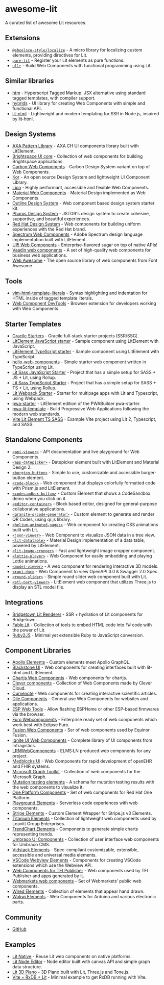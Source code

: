 # awesome-lit

A curated list of awesome Lit resources.

## Extensions

- [`@shoelace-style/localize`](https://github.com/shoelace-style/localize) - A micro library for localizing custom elements, providing directives for Lit.
- [`pure-lit`](https://github.com/MatthiasKainer/pure-lit) - Register your Lit elements as pure functions.
- [`ullr`](https://github.com/aggre/ullr) - Build Web Components with functional programming using Lit.

## Similar libraries

- [htm](https://github.com/developit/htm) - Hyperscript Tagged Markup: JSX alternative using standard tagged templates, with compiler support.
- [hybrids](https://github.com/hybridsjs/hybrids) - UI library for creating Web Components with simple and functional API.
- [lit-ntml](https://github.com/motss/lit-ntml) - Lightweight and modern templating for SSR in Node.js, inspired by lit-html.

## Design Systems

- [AXA Pattern Library](https://github.com/axa-ch-webhub-cloud/pattern-library) - AXA CH UI components library built with LitElement.
- [Brightspace UI core](https://github.com/BrightspaceUI/core) - Collection of web components for building Brightspace applications.
- [Carbon Web Components](https://github.com/carbon-design-system/carbon-web-components) - Carbon Design System variant on top of Web Components.
- [Kor](https://github.com/eduferfer/kor) - An open source Design System and lightweight UI Component Library.
- [Lion](https://github.com/ing-bank/lion) - Highly performant, accessible and flexible Web Components.
- [Material Web Components](https://github.com/material-components/material-web) - Material Design implemented as Web Components.
- [Outline Design System](https://github.com/phase2/outline) - Web component based design system starter kit.
- [Pharos Design System](https://github.com/ithaka/pharos) - JSTOR's design system to create cohesive, supportive, and beautiful experiences.
- [Red Hat Design System](https://github.com/RedHat-UX/red-hat-design-system) - Web components for building uniform experiences with the Red Hat brand.
- [Spectrum Web Components](https://github.com/adobe/spectrum-web-components) - Adobe Spectrum design language implementation built with LitElement.
- [UI5 Web Components](https://github.com/SAP/ui5-webcomponents) - Enterprise-flavored sugar on top of native APIs!
- [Vaadin web components](https://github.com/vaadin/web-components) - A set of high-quality web components for business web applications.
- [Web Awesome](https://github.com/shoelace-style/webawesome) - The open source library of web components from Font Awesome

## Tools

- [vim-html-template-literals](https://github.com/jonsmithers/vim-html-template-literals) - Syntax highlighting and indentation for HTML inside of tagged template literals.
- [Web Component DevTools](https://github.com/Matsuuu/web-component-devtools) - Browser extension for developers working with Web Components.

## Starter Templates

- [Gracile Starters](https://github.com/gracile-web/starter-projects) - Gracile full-stack starter projects (SSR/SSG).
- [LitElement JavaScript starter](https://github.com/lit/lit-element-starter-js) - Sample component using LitElement with JavaScript.
- [LitElement TypeScript starter](https://github.com/lit/lit-element-starter-ts) - Sample component using LitElement with TypeScript.
- [hello-web-components](https://github.com/fernandopasik/hello-web-components) - Simple starter web component written in TypeScript using Lit.
- [Lit Sass JavaScript Starter](https://github.com/e111077/lit-sass-js-starter) - Project that has a simple setup for SASS + JS + Lit, using Rollup.
- [Lit Sass TypeScript Starter](https://github.com/e111077/lit-sass-ts-starter) - Project that has a simple setup for SASS + TS + Lit, using Rollup.
- [Lit Webpack Starter](https://github.com/andrewlevada/webpack-lit-template) - Starter for multipage apps with Lit and Typescript, using Webpack.
- [pwa-starter](https://github.com/pwa-builder/pwa-starter) - LitElement edition of the PWABuilder pwa-starter.
- [pwa-lit-template](https://github.com/IBM/pwa-lit-template) - Build Progressive Web Applications following the modern web standards.
- [Vite Lit Element TS SASS](https://github.com/e111077/vite-lit-element-ts-sass) - Example Vite project using Lit 2, Typescript, and SASS.

## Standalone Components

- [`<api-viewer>`](https://github.com/web-padawan/api-viewer-element) - API documentation and live playground for Web Components.
- [`<app-datepicker>`](https://github.com/motss/app-datepicker) - Datepicker element built with LitElement and Material Design 2.
- [`<burgton-button>`](https://github.com/boguz/burgton-button) - Simple to use, customizable and accessible burger-button element.
- [`<code-block>`](https://github.com/justinribeiro/code-block) - Web component that displays colorfully formatted code with Prism.js and LitElement.
- [`<codesandbox-button>`](https://github.com/bennypowers/codesandbox-button) - Custom Element that shows a CodeSandbox demo when you click on it.
- [`<editor-container>`](https://github.com/toeverything/blocksuite) - Block based editor, designed for general-purpose collaborative applications.
- [`<granite-qrcode-generator>`](https://github.com/LostInBrittany/granite-qrcode-generator) - Custom element to generate and render QR Codes, using qr.js library.
- [`<helium-animated-pages>`](https://github.com/alangdm/helium-animated-pages) - Web component for creating CSS animations built with Lit.
- [`<json-viewer>`](https://github.com/alenaksu/json-viewer) - Web Component to visualize JSON data in a tree view.
- [`<lit-datatable>`](https://github.com/DoubleTrade/lit-datatable) - Material Design implementation of a data table, powered by LitElement.
- [`<lit-image-cropper>`](https://github.com/andy-austin/lit-image-cropper) - Fast and lightweight image cropper component.
- [`<lottie-player>`](https://github.com/LottieFiles/lottie-player) - Web Component for easily embedding and playing Lottie animations.
- [`<model-viewer>`](https://github.com/GoogleWebComponents/model-viewer) - A web component for rendering interactive 3D models.
- [`<rapi-doc>`](https://github.com/mrin9/RapiDoc) - Web Component to view OpenAPI 3.0 & Swagger 2.0 Spec.
- [`<round-slider>`](https://github.com/thomasloven/round-slider) - Simple round slider web component built with Lit.
- [`<stl-part-viewer>`](https://github.com/justinribeiro/stl-part-viewer) - LitElement web component that utilizes Three.js to display an STL model file.

## Integrations

- [Bridgetown Lit Renderer](https://github.com/bridgetownrb/bridgetown-lit-renderer) - SSR + hydration of Lit components for Bridgetown.
- [Fable.Lit](https://github.com/fable-compiler/Fable.Lit) - Collection of tools to embed HTML code into F# code with the power of Lit.
- [Ruby2JS](https://github.com/ruby2js/ruby2js) - Minimal yet extensible Ruby to JavaScript conversion.

## Component Libraries

- [Apollo Elements](https://github.com/apollo-elements/apollo-elements) - Custom elements meet Apollo GraphQL.
- [Blackstone UI](https://github.com/kjantzer/bui) - Web components for creating interfaces built with lit-html and LitElement.
- [Chartjs Web Components](https://github.com/fsx950223/chartjs-web-components) - Web components for chartjs.
- [Clever components](https://github.com/CleverCloud/clever-components) - Collection of Web Components made by Clever Cloud.
- [Curvenote](https://github.com/curvenote/article) - Web components for creating interactive scientific articles.
- [Dile Components](https://github.com/Polydile/dile-components) - General use Web Components for websites and applications.
- [ESP Web Tools](https://github.com/esphome/esp-web-tools) - Allow flashing ESPHome or other ESP-based firmwares via the browser.
- [Furo Webcomponents](https://github.com/eclipse/eclipsefuro-web) - Enterprise ready set of web components which work best with Eclipse Furo.
- [Fusion Web Components](https://github.com/equinor/fusion-web-components) - Ser of web components used by Equinor Fusion.
- [Ignite UI Web Components](https://github.com/IgniteUI/igniteui-webcomponents) - Complete library of UI components from Infragistics.
- [LRNWebComponents](https://github.com/elmsln/lrnwebcomponents) - ELMS:LN produced web components for any project.
- [Medblocks UI](https://github.com/medblocks/medblocks-ui) - Web Components for rapid development of openEHR and FHIR systems.
- [Microsoft Graph Toolkit](https://github.com/microsoftgraph/microsoft-graph-toolkit) - Collection of web components for the Microsoft Graph.
- [Mutation testing elements](https://github.com/stryker-mutator/mutation-testing-elements) - A schema for mutation testing results with the web components to visualize it.
- [One Platform Components](https://github.com/1-Platform/op-components) - Set of web components for Red Hat One Platform.
- [Playground Elements](https://github.com/PolymerLabs/playground-elements) - Serverless code experiences with web components.
- [Stripe Elements](https://github.com/bennypowers/stripe-elements) - Custom Element Wrapper for Stripe.js v3 Elements.
- [Titanium Elements](https://github.com/LeavittSoftware/titanium-elements) - Collection of lightweight web components used by Leavitt Group Enterprises.
- [TrendChart Elements](https://github.com/WebLogin/trendchart-elements) - Components to generate simple charts representing trends.
- [Umbraco UI Components](https://github.com/umbraco/Umbraco.UI) - Collection of user interface web components for Umbraco CMS.
- [Vidstack Elements](https://github.com/vidstack/vds-elements) - Spec-compliant customizable, extensible, accessible and universal media elements.
- [VSCode Webview Elements](https://github.com/bendera/vscode-webview-elements) - Components for creating VSCode extensions which use the Webview API.
- [Web Components for TEI Publisher](https://github.com/eeditiones/tei-publisher-components) - Web components used by TEI Publisher and apps generated by it.
- [Webmarkets web components](https://github.com/Webmarkets/wm-web-components) - Set of Webmarkets' public web components.
- [Wired Elements](https://github.com/rough-stuff/wired-elements) - Collection of elements that appear hand drawn.
- [Wokwi Elements](https://github.com/wokwi/wokwi-elements) - Web Components for Arduino and various electronic parts.

## Community

- [GitHub](https://github.com/lit/lit)

## Examples

- [Lit Native](https://github.com/rodydavis/lit-native) - Reuse Lit web components on native platforms.
- [Lit Node Editor](https://github.com/rodydavis/lit-node-editor) - Node editor built with canvas API and simple graph data structure.
- [Lit 3D Piano](https://github.com/rodydavis/lit-3d-piano) - 3D Piano built with Lit, Three.js and Tone.js.
- [Vite + RxDB + Lit](https://github.com/rodydavis/vite-rxdb-lit) - Minimal example to get RxDB running with Vite.
